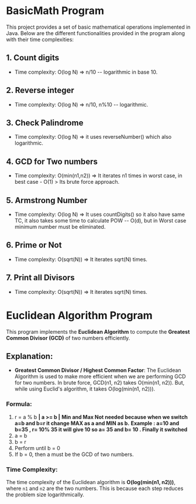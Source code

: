 # BasicMath Program

This project provides a set of basic mathematical operations implemented in Java. Below are the different functionalities provided in the program along with their time complexities:

## 1. Count digits
- Time complexity: O(log N) => n/10 -- logarithmic in base 10.

## 2. Reverse integer
- Time complexity: O(log N) => n/10, n%10 -- logarithmic.

## 3. Check Palindrome
- Time complexity: O(log N) => it uses reverseNumber() which also logarithmic.

## 4. GCD for Two numbers
- Time complexity: O(min(n1,n2)) => It iterates n1 times in worst case, in best case - O(1) > Its brute force approach.

## 5. Armstrong Number
- Time complexity: O(log N) => It uses countDigits() so it also have same TC, it also takes some time to calculate POW -- O(d), but in Worst case minimum number must be eliminated.

## 6. Prime or Not
- Time complexity: O(sqrt(N)) => It iterates sqrt(N) times.

## 7. Print all Divisors
- Time complexity: O(sqrt(N)) => It iterates sqrt(N) times.


# Euclidean Algorithm Program

This program implements the **Euclidean Algorithm** to compute the **Greatest Common Divisor (GCD)** of two numbers efficiently.

## Explanation:
- **Greatest Common Divisor / Highest Common Factor**:
  The Euclidean Algorithm is used to make more efficient when we are performing GCD for two numbers. In brute force, GCD(n1, n2) takes O(min(n1, n2)). But, while using Euclid's algorithm, it takes O(log(min(n1, n2))).

### Formula:
1. r = a % b     **| a >= b |**      **Min and Max Not needed because when we switch a=b and b=r it change MAX as a and MIN as b.** **Example : a=10 and b=35 , r= 10% 35 it will give 10 so a= 35 and b= 10 . Finally it switched**
2. a = b
3. b = r
4. Perform until b = 0
5. If b = 0, then a must be the GCD of two numbers.

### Time Complexity:
The time complexity of the Euclidean algorithm is **O(log(min(n1, n2)))**, where `n1` and `n2` are the two numbers. This is because each step reduces the problem size logarithmically.
